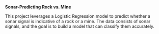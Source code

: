 **Sonar-Predicting Rock vs. Mine**

This project leverages a Logistic Regression model to predict whether a sonar signal is indicative of a rock or a mine. The data consists of sonar signals, and the goal is to build a model that can classify them accurately.
